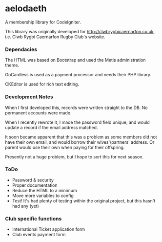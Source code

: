 aelodaeth
=========

A membership library for CodeIgniter.

This library was originally developed for http://clwbrygbicaernarfon.co.uk, i.e. Clwb Rygbi Caernarfon Rugby Club's website. 

### Dependacies

The HTML was based on Bootstrap and used the Metis administration theme. 

GoCardless is used as a payment processor and needs their PHP library. 

CKEditor is used for rich text editing. 

### Development Notes

When I first developed this, records were written straight to the DB. No permanent accounts were made. 

When I recently rewrote it, I made the password field unique, and would update a record if the email address matched. 

It soon became apparent that this was a problem as some members did not have their own email, and would borrow their wives'/partners' address. Or parent would use their own when paying for their offspring. 

Presently not a huge problem, but I hope to sort this for next season. 

### ToDo

* Password & security
* Proper documentation
* Reduce the HTML to a minimum
* Move more variables to config
* Test! It's had plenty of testing within the original project, but this hasn't had any (yet)

### Club specific functions

* International Ticket application form
* Club events payment form
